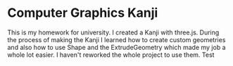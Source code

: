 # Computer Graphics Kanji
This is my homework for university. I created a Kanji with three.js. During the process of making the Kanji I learned how to create custom geometries and also how to use Shape and the ExtrudeGeometry which made my job a whole lot easier. I haven't reworked the whole project to use them. Test
